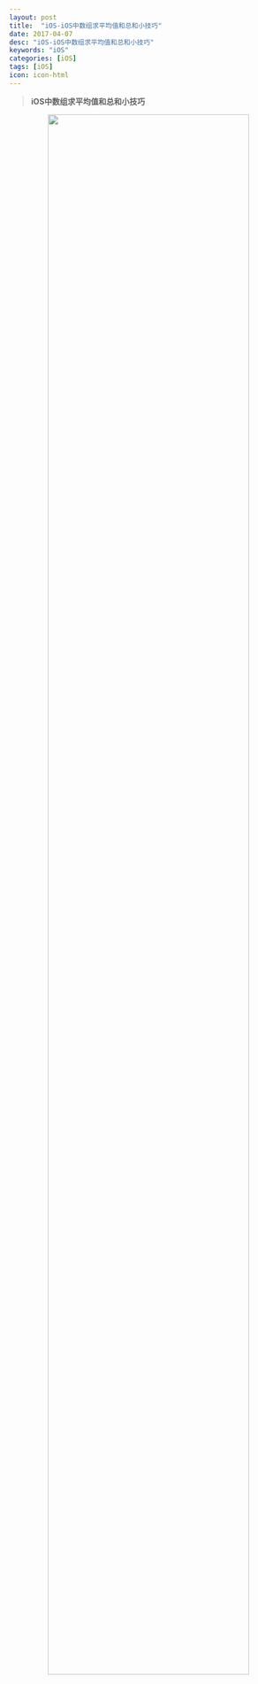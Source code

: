 ```yaml
---
layout: post
title:  "iOS-iOS中数组求平均值和总和小技巧"
date: 2017-04-07
desc: "iOS-iOS中数组求平均值和总和小技巧"
keywords: "iOS"
categories: [iOS]
tags: [iOS]
icon: icon-html
---
```


>**iOS中数组求平均值和总和小技巧**

<div align="center"><img src="{{ site.img_path }}/ios/ios-avg.png" width="85%"></div>